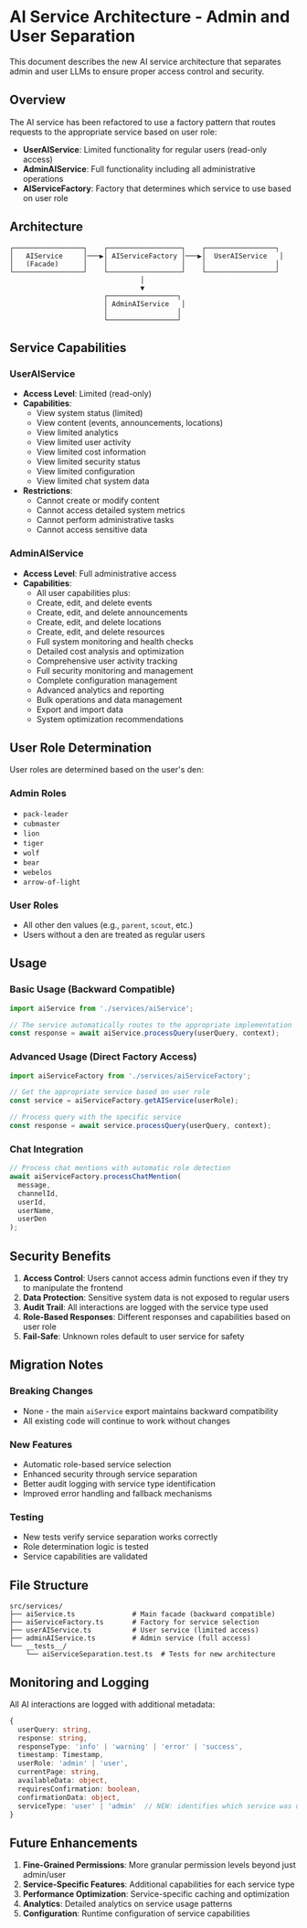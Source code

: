 # AI Service Architecture - Admin and User Separation

This document describes the new AI service architecture that separates admin and user LLMs to ensure proper access control and security.

## Overview

The AI service has been refactored to use a factory pattern that routes requests to the appropriate service based on user role:

- **UserAIService**: Limited functionality for regular users (read-only access)
- **AdminAIService**: Full functionality including all administrative operations
- **AIServiceFactory**: Factory that determines which service to use based on user role

## Architecture

```
┌─────────────────┐    ┌──────────────────┐    ┌─────────────────┐
│   AIService     │───▶│ AIServiceFactory │───▶│  UserAIService   │
│   (Facade)      │    │                  │    │                 │
└─────────────────┘    └──────────────────┘    └─────────────────┘
                                │
                                ▼
                       ┌─────────────────┐
                       │ AdminAIService   │
                       │                 │
                       └─────────────────┘
```

## Service Capabilities

### UserAIService
- **Access Level**: Limited (read-only)
- **Capabilities**:
  - View system status (limited)
  - View content (events, announcements, locations)
  - View limited analytics
  - View limited user activity
  - View limited cost information
  - View limited security status
  - View limited configuration
  - View limited chat system data
- **Restrictions**:
  - Cannot create or modify content
  - Cannot access detailed system metrics
  - Cannot perform administrative tasks
  - Cannot access sensitive data

### AdminAIService
- **Access Level**: Full administrative access
- **Capabilities**:
  - All user capabilities plus:
  - Create, edit, and delete events
  - Create, edit, and delete announcements
  - Create, edit, and delete locations
  - Create, edit, and delete resources
  - Full system monitoring and health checks
  - Detailed cost analysis and optimization
  - Comprehensive user activity tracking
  - Full security monitoring and management
  - Complete configuration management
  - Advanced analytics and reporting
  - Bulk operations and data management
  - Export and import data
  - System optimization recommendations

## User Role Determination

User roles are determined based on the user's den:

### Admin Roles
- `pack-leader`
- `cubmaster`
- `lion`
- `tiger`
- `wolf`
- `bear`
- `webelos`
- `arrow-of-light`

### User Roles
- All other den values (e.g., `parent`, `scout`, etc.)
- Users without a den are treated as regular users

## Usage

### Basic Usage (Backward Compatible)
```typescript
import aiService from './services/aiService';

// The service automatically routes to the appropriate implementation
const response = await aiService.processQuery(userQuery, context);
```

### Advanced Usage (Direct Factory Access)
```typescript
import aiServiceFactory from './services/aiServiceFactory';

// Get the appropriate service based on user role
const service = aiServiceFactory.getAIService(userRole);

// Process query with the specific service
const response = await service.processQuery(userQuery, context);
```

### Chat Integration
```typescript
// Process chat mentions with automatic role detection
await aiServiceFactory.processChatMention(
  message, 
  channelId, 
  userId, 
  userName, 
  userDen
);
```

## Security Benefits

1. **Access Control**: Users cannot access admin functions even if they try to manipulate the frontend
2. **Data Protection**: Sensitive system data is not exposed to regular users
3. **Audit Trail**: All interactions are logged with the service type used
4. **Role-Based Responses**: Different responses and capabilities based on user role
5. **Fail-Safe**: Unknown roles default to user service for safety

## Migration Notes

### Breaking Changes
- None - the main `aiService` export maintains backward compatibility
- All existing code will continue to work without changes

### New Features
- Automatic role-based service selection
- Enhanced security through service separation
- Better audit logging with service type identification
- Improved error handling and fallback mechanisms

### Testing
- New tests verify service separation works correctly
- Role determination logic is tested
- Service capabilities are validated

## File Structure

```
src/services/
├── aiService.ts              # Main facade (backward compatible)
├── aiServiceFactory.ts       # Factory for service selection
├── userAIService.ts          # User service (limited access)
├── adminAIService.ts         # Admin service (full access)
└── __tests__/
    └── aiServiceSeparation.test.ts  # Tests for new architecture
```

## Monitoring and Logging

All AI interactions are logged with additional metadata:

```typescript
{
  userQuery: string,
  response: string,
  responseType: 'info' | 'warning' | 'error' | 'success',
  timestamp: Timestamp,
  userRole: 'admin' | 'user',
  currentPage: string,
  availableData: object,
  requiresConfirmation: boolean,
  confirmationData: object,
  serviceType: 'user' | 'admin'  // NEW: identifies which service was used
}
```

## Future Enhancements

1. **Fine-Grained Permissions**: More granular permission levels beyond just admin/user
2. **Service-Specific Features**: Additional capabilities for each service type
3. **Performance Optimization**: Service-specific caching and optimization
4. **Analytics**: Detailed analytics on service usage patterns
5. **Configuration**: Runtime configuration of service capabilities